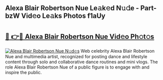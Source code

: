 ## Alexa Blair Robertson Nue Le𝚊k𝚎d N𝚞𝚍e - Part-bzW Vid𝚎o Le𝚊ks Photos f1aUy

# <h2><a href="http://fb7vo6.evod.top/?m=Alexa+Blair+Robertson+Nue">🔗 👉🔴 Alexa Blair Robertson Nue Vid𝚎o Ph𝚘t𝚘s</a></h2>

[![Alexa Blair Robertson Nue N𝚞d𝚎s](https://i.imgur.com/8V9OHl7.gif)](http://fb7vo6.evod.top/?m=Alexa+Blair+Robertson+Nue)
Web celebrity Alexa Blair Robertson Nue and multimedia artist, recognized for posting dance and lifestyle content through solo and collaborative dance routines and mini vlogs. The role Alexa Blair Robertson Nue of a public figure is to engage with and inspire the public. 
